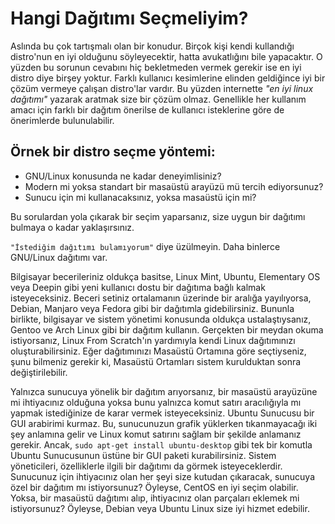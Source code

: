 # Hangi Dağıtımı Seçmeliyim?

Aslında bu çok tartışmalı olan bir konudur. Birçok kişi kendi kullandığı distro'nun en iyi olduğunu söyleyecektir, hatta avukatlığını bile yapacaktır. O yüzden bu sorunun cevabını hiç bekletmeden vermek gerekir ise en iyi distro diye birşey yoktur. Farklı kullanıcı kesimlerine elinden geldiğince iyi bir çözüm vermeye çalışan distro'lar vardır. Bu yüzden internette _"en iyi linux dağıtımı"_ yazarak aratmak size bir çözüm olmaz. Genellikle her kullanım amacı için farklı bir dağıtım önerilse de kullanıcı isteklerine göre de önerimlerde bulunulabilir.

## Örnek bir distro seçme yöntemi:

* GNU/Linux konusunda ne kadar deneyimlisiniz?
* Modern mi yoksa standart bir masaüstü arayüzü mü tercih ediyorsunuz?
* Sunucu için mi kullanacaksınız, yoksa masaüstü için mi?

Bu sorulardan yola çıkarak bir seçim yaparsanız, size uygun bir dağıtımı bulmaya o kadar yaklaşırsınız.

`"İstediğim dağıtımı bulamıyorum"` diye üzülmeyin. Daha binlerce GNU/Linux dağıtımı var.

Bilgisayar becerileriniz oldukça basitse, Linux Mint, Ubuntu, Elementary OS veya Deepin gibi yeni kullanıcı dostu bir dağıtıma bağlı kalmak isteyeceksiniz. Beceri setiniz ortalamanın üzerinde bir aralığa yayılıyorsa, Debian, Manjaro veya Fedora gibi bir dağıtımla gidebilirsiniz. Bununla birlikte, bilgisayar ve sistem yönetimi konusunda oldukça ustalaştıysanız, Gentoo ve Arch Linux gibi bir dağıtım kullanın. Gerçekten bir meydan okuma istiyorsanız, Linux From Scratch'ın yardımıyla kendi Linux dağıtımınızı oluşturabilirsiniz. Eğer dağıtımınızı Masaüstü Ortamına göre seçtiyseniz, şunu bilmeniz gerekir ki, Masaüstü Ortamları sistem kurulduktan sonra değiştirilebilir.

Yalnızca sunucuya yönelik bir dağıtım arıyorsanız, bir masaüstü arayüzüne mi ihtiyacınız olduğuna yoksa bunu yalnızca komut satırı aracılığıyla mı yapmak istediğinize de karar vermek isteyeceksiniz. Ubuntu Sunucusu bir GUI arabirimi kurmaz. Bu, sunucunuzun grafik yüklerken tıkanmayacağı iki şey anlamına gelir ve Linux komut satırını sağlam bir şekilde anlamanız gerekir. Ancak, `sudo apt-get install ubuntu-desktop` gibi tek bir komutla Ubuntu Sunucusunun üstüne bir GUI paketi kurabilirsiniz. Sistem yöneticileri, özelliklerle ilgili bir dağıtımı da görmek isteyeceklerdir. Sunucunuz için ihtiyacınız olan her şeyi size kutudan çıkaracak, sunucuya özel bir dağıtım mı istiyorsunuz? Öyleyse, CentOS en iyi seçim olabilir. Yoksa, bir masaüstü dağıtımı alıp, ihtiyacınız olan parçaları eklemek mi istiyorsunuz? Öyleyse, Debian veya Ubuntu Linux size iyi hizmet edebilir.

